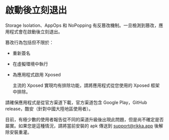 # 啟動後立刻退出

Storage Isolation、AppOps 和 NoPopping 有反篡改機制。一旦檢測到篡改，應用程式會在啟動後立刻退出。

篡改行為包括但不限於：

* 重新簽名
* 在虛擬環境中執行
* 為應用程式啟用 Xposed
  
  主流的 Xposed 實現均有排除功能，請將應用程式從您使用的 Xposed 框架中排除。

請確保應用程式是從官方渠道下載，官方渠道包含 Google Play，GitHub release，酷安（針對中國大陸地區使用者）。

目前，有極少數的使用者報告從不同的渠道升級後出現此問題，但是尚不確定是否屬實。如果您是這種情況，請將當前安裝的 apk 傳送到 [support@rikka.app](mailto://support@rikka.app) 後解除安裝重灌。
